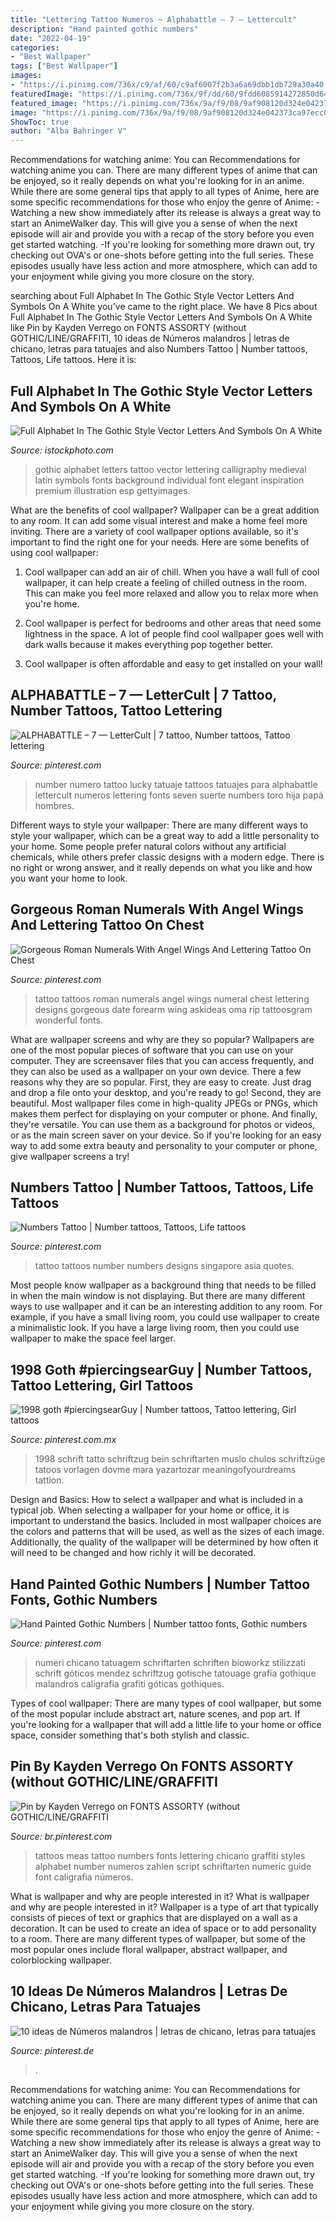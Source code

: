 ```yaml
---
title: "Lettering Tattoo Numeros ~ Alphabattle – 7 — Lettercult"
description: "Hand painted gothic numbers"
date: "2022-04-19"
categories:
- "Best Wallpaper"
tags: ["Best Wallpaper"]
images:
- "https://i.pinimg.com/736x/c9/af/60/c9af6007f2b3a6a69dbb1db729a30a40.jpg"
featuredImage: "https://i.pinimg.com/736x/9f/dd/60/9fdd6085914272850d644085839021a9--roman-numeral-tattoos-roman-numerals.jpg"
featured_image: "https://i.pinimg.com/736x/9a/f9/08/9af908120d324e042373ca97ecc0c950.jpg"
image: "https://i.pinimg.com/736x/9a/f9/08/9af908120d324e042373ca97ecc0c950.jpg"
ShowToc: true
author: "Alba Bahringer V"
---
```



Recommendations for watching anime: You can
Recommendations for watching anime you can. There are many different types of anime that can be enjoyed, so it really depends on what you're looking for in an anime. While there are some general tips that apply to all types of Anime, here are some specific recommendations for those who enjoy the genre of Anime: 
-Watching a new show immediately after its release is always a great way to start an AnimeWalker day. This will give you a sense of when the next episode will air and provide you with a recap of the story before you even get started watching. 
-If you're looking for something more drawn out, try checking out OVA's or one-shots before getting into the full series. These episodes usually have less action and more atmosphere, which can add to your enjoyment while giving you more closure on the story.

	

		
searching about Full Alphabet In The Gothic Style Vector Letters And Symbols On A White you've came to the right place. We have 8 Pics about Full Alphabet In The Gothic Style Vector Letters And Symbols On A White like Pin by Kayden Verrego on FONTS ASSORTY (without GOTHIC/LINE/GRAFFITI, 10 ideas de Números malandros | letras de chicano, letras para tatuajes and also Numbers Tattoo | Number tattoos, Tattoos, Life tattoos. Here it is:
		
    
## Full Alphabet In The Gothic Style Vector Letters And Symbols On A White

<img loading=lazy src="https://media.istockphoto.com/vectors/full-alphabet-in-the-gothic-style-vector-letters-and-symbols-on-a-vector-id1033268040" onerror="this.onerror=null;this.src='https://tse2.mm.bing.net/th?id=OIP.DFo1XG7WmC8fEAOf1v0jdwHaJM&amp;pid=15.1';" alt="Full Alphabet In The Gothic Style Vector Letters And Symbols On A White">

_Source: istockphoto.com_

>gothic alphabet letters tattoo vector lettering calligraphy medieval latin symbols fonts background individual font elegant inspiration premium illustration esp gettyimages. 

	

What are the benefits of cool wallpaper?
Wallpaper can be a great addition to any room. It can add some visual interest and make a home feel more inviting. There are a variety of cool wallpaper options available, so it's important to find the right one for your needs. Here are some benefits of using cool wallpaper: 
1. Cool wallpaper can add an air of chill. When you have a wall full of cool wallpaper, it can help create a feeling of chilled outness in the room. This can make you feel more relaxed and allow you to relax more when you're home. 

2. Cool wallpaper is perfect for bedrooms and other areas that need some lightness in the space. A lot of people find cool wallpaper goes well with dark walls because it makes everything pop together better. 

3. Cool wallpaper is often affordable and easy to get installed on your wall!

    
## ALPHABATTLE – 7 — LetterCult | 7 Tattoo, Number Tattoos, Tattoo Lettering

<img loading=lazy src="https://i.pinimg.com/originals/9d/d2/ab/9dd2ab985e542e148d695e9b4c4ecb02.png" onerror="this.onerror=null;this.src='https://tse3.mm.bing.net/th?id=OIP.dHGgndVwLhDhV9xmMBSqMAHaJ4&amp;pid=15.1';" alt="ALPHABATTLE – 7 — LetterCult | 7 tattoo, Number tattoos, Tattoo lettering">

_Source: pinterest.com_

>number numero tattoo lucky tatuaje tattoos tatuajes para alphabattle lettercult numeros lettering fonts seven suerte numbers toro hija papá hombres. 

	

Different ways to style your wallpaper:
There are many different ways to style your wallpaper, which can be a great way to add a little personality to your home. Some people prefer natural colors without any artificial chemicals, while others prefer classic designs with a modern edge. There is no right or wrong answer, and it really depends on what you like and how you want your home to look.

    
## Gorgeous Roman Numerals With Angel Wings And Lettering Tattoo On Chest

<img loading=lazy src="https://i.pinimg.com/736x/9f/dd/60/9fdd6085914272850d644085839021a9--roman-numeral-tattoos-roman-numerals.jpg" onerror="this.onerror=null;this.src='https://tse2.mm.bing.net/th?id=OIP.g-cLzpGzqnEnEyTpUKXAiwHaHa&amp;pid=15.1';" alt="Gorgeous Roman Numerals With Angel Wings And Lettering Tattoo On Chest">

_Source: pinterest.com_

>tattoo tattoos roman numerals angel wings numeral chest lettering designs gorgeous date forearm wing askideas oma rip tattoosgram wonderful fonts. 

	

What are wallpaper screens and why are they so popular?
Wallpapers are one of the most popular pieces of software that you can use on your computer. They are screensaver files that you can access frequently, and they can also be used as a wallpaper on your own device. There a few reasons why they are so popular. First, they are easy to create. Just drag and drop a file onto your desktop, and you're ready to go! Second, they are beautiful. Most wallpaper files come in high-quality JPEGs or PNGs, which makes them perfect for displaying on your computer or phone. And finally, they're versatile. You can use them as a background for photos or videos, or as the main screen saver on your device. So if you're looking for an easy way to add some extra beauty and personality to your computer or phone, give wallpaper screens a try!

    
## Numbers Tattoo | Number Tattoos, Tattoos, Life Tattoos

<img loading=lazy src="https://i.pinimg.com/736x/a8/b7/de/a8b7decfda038ff83819008fe146534e--number-tattoos-numbers.jpg" onerror="this.onerror=null;this.src='https://tse3.mm.bing.net/th?id=OIP.fsKI-pyC1IHuw3RHWipaVgHaJ4&amp;pid=15.1';" alt="Numbers Tattoo | Number tattoos, Tattoos, Life tattoos">

_Source: pinterest.com_

>tattoo tattoos number numbers designs singapore asia quotes. 

	

Most people know wallpaper as a background thing that needs to be filled in when the main window is not displaying. But there are many different ways to use wallpaper and it can be an interesting addition to any room. For example, if you have a small living room, you could use wallpaper to create a minimalistic look. If you have a large living room, then you could use wallpaper to make the space feel larger.

    
## 1998 Goth #piercingsearGuy | Number Tattoos, Tattoo Lettering, Girl Tattoos

<img loading=lazy src="https://i.pinimg.com/736x/c9/af/60/c9af6007f2b3a6a69dbb1db729a30a40.jpg" onerror="this.onerror=null;this.src='https://tse2.mm.bing.net/th?id=OIP.EOz9JiB35mnO5nmgZ3jWaQHaE4&amp;pid=15.1';" alt="1998 goth #piercingsearGuy | Number tattoos, Tattoo lettering, Girl tattoos">

_Source: pinterest.com.mx_

>1998 schrift tatto schriftzug bein schriftarten muslo chulos schriftzüge tatoos vorlagen dovme mara yazartozar meaningofyourdreams tattion. 

	

Design and Basics: How to select a wallpaper and what is included in a typical job.
When selecting a wallpaper for your home or office, it is important to understand the basics. Included in most wallpaper choices are the colors and patterns that will be used, as well as the sizes of each image. Additionally, the quality of the wallpaper will be determined by how often it will need to be changed and how richly it will be decorated.

    
## Hand Painted Gothic Numbers | Number Tattoo Fonts, Gothic Numbers

<img loading=lazy src="https://i.pinimg.com/736x/1f/a7/97/1fa797215c66f5f145c5513392d401ed.jpg" onerror="this.onerror=null;this.src='https://tse1.mm.bing.net/th?id=OIP.gXJIdNT81j4jW9IrjrX4rgHaE7&amp;pid=15.1';" alt="Hand Painted Gothic Numbers | Number tattoo fonts, Gothic numbers">

_Source: pinterest.com_

>numeri chicano tatuagem schriftarten schriften bioworkz stilizzati schrift góticos mendez schriftzug gotische tatouage grafia gothique malandros caligrafia grafiti góticas gothiques. 

	

Types of cool wallpaper:
There are many types of cool wallpaper, but some of the most popular include abstract art, nature scenes, and pop art. If you're looking for a wallpaper that will add a little life to your home or office space, consider something that's both stylish and classic.

    
## Pin By Kayden Verrego On FONTS ASSORTY (without GOTHIC/LINE/GRAFFITI

<img loading=lazy src="https://i.pinimg.com/736x/9a/f9/08/9af908120d324e042373ca97ecc0c950.jpg" onerror="this.onerror=null;this.src='https://tse1.mm.bing.net/th?id=OIP.DtSINIIEnpx0K0uetP-BaQHaHa&amp;pid=15.1';" alt="Pin by Kayden Verrego on FONTS ASSORTY (without GOTHIC/LINE/GRAFFITI">

_Source: br.pinterest.com_

>tattoos meas tattoo numbers fonts lettering chicano graffiti styles alphabet number numeros zahlen script schriftarten numeric guide font caligrafia números. 

	

What is wallpaper and why are people interested in it?
What is wallpaper and why are people interested in it?
Wallpaper is a type of art that typically consists of pieces of text or graphics that are displayed on a wall as a decoration. It can be used to create an idea of space or to add personality to a room. There are many different types of wallpaper, but some of the most popular ones include floral wallpaper, abstract wallpaper, and colorblocking wallpaper.

    
## 10 Ideas De Números Malandros | Letras De Chicano, Letras Para Tatuajes

<img loading=lazy src="https://i.pinimg.com/474x/7b/f8/4a/7bf84a5777529e1d645d5f25ae6acdba.jpg" onerror="this.onerror=null;this.src='https://tse3.mm.bing.net/th?id=OIP.D4AAoCAho-lYT9qsNSW_vgAAAA&amp;pid=15.1';" alt="10 ideas de Números malandros | letras de chicano, letras para tatuajes">

_Source: pinterest.de_

>. 

	

Recommendations for watching anime: You can
Recommendations for watching anime you can. There are many different types of anime that can be enjoyed, so it really depends on what you're looking for in an anime. While there are some general tips that apply to all types of Anime, here are some specific recommendations for those who enjoy the genre of Anime: 
-Watching a new show immediately after its release is always a great way to start an AnimeWalker day. This will give you a sense of when the next episode will air and provide you with a recap of the story before you even get started watching. 
-If you're looking for something more drawn out, try checking out OVA's or one-shots before getting into the full series. These episodes usually have less action and more atmosphere, which can add to your enjoyment while giving you more closure on the story.

